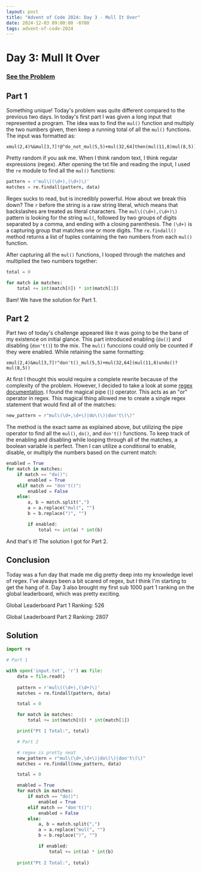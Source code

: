 ```yaml
---
layout: post
title: "Advent of Code 2024: Day 3 - Mull It Over"
date: 2024-12-03 09:00:00 -0700
tags: advent-of-code-2024
---
```


# Day 3:  Mull It Over

### [See the Problem](https://adventofcode.com/2024/day/3)

## Part 1
Something unique! Today's problem was quite different compared to the previous two days. In today's first part I was given a long input that represented a program. The idea was to find the `mul()` function and multiply the two numbers given, then keep a running total of all the `mul()` functions. The input was formatted as:

```
xmul(2,4)%&mul[3,7]!@^do_not_mul(5,5)+mul(32,64]then(mul(11,8)mul(8,5))
```

Pretty random if you ask me. When I think random text, I think regular expressions (regex). After opening the txt file and reading the input, I used the `re` module to find all the `mul()` functions:

```python
pattern = r'mul\((\d+),(\d+)\)'
matches = re.findall(pattern, data)
```

Regex sucks to read, but is incredibly powerful. How about we break this down? The `r` before the string is a raw string literal, which means that backslashes are treated as literal characters. The `mul\((\d+),(\d+)\)` pattern is looking for the string `mul(`, followed by two groups of digits separated by a comma, and ending with a closing parenthesis. The `(\d+)` is a capturing group that matches one or more digits. The `re.findall()` method returns a list of tuples containing the two numbers from each `mul()` function.

After capturing all the `mul()` functions, I looped through the matches and multiplied the two numbers together:

```python
total = 0

for match in matches:
    total += int(match[0]) * int(match[1])
```

Bam! We have the solution for Part 1.


## Part 2
Part two of today's challenge appeared like it was going to be the bane of my existence on initial glance. This part introduced enabling (`do()`) and disabling (`don't()`) to the mix. The `mul()` funccions could only be counted if they were enabled. While retaining the same formatting:

```
xmul(2,4)&mul[3,7]!^don't()_mul(5,5)+mul(32,64](mul(11,8)undo()?mul(8,5))
```

At first I thought this would require a complete rewrite because of the complexity of the problem. However, I decided to take a look at some [regex documentation](https://www.regular-expressions.info/quickstart.html). I found the magical pipe (`|`) operator. This acts as an "or" operator in regex. This magical thing allowed me to create a single regex statement that would find all of the matches:

```python
new_pattern = r"mul\(\d+,\d+\)|do\(\)|don't\(\)"
```

The method is the exact same as explained above, but utilizing the pipe operator to find all the `mul()`, `do()`, and `don't()` functions. To keep track of the enabling and disabling while looping through all of the matches, a boolean variable is perfect. Then I can utilize a conditional to enable, disable, or multiply the numbers based on the current match:

```python
enabled = True
for match in matches:
    if match == "do()":
        enabled = True
    elif match == "don't()":
        enabled = False
    else:
        a, b = match.split(",")
        a = a.replace("mul(", "")
        b = b.replace(")", "")

        if enabled:
            total += int(a) * int(b)
```

And that's it! The solution I got for Part 2.


## Conclusion
Today was a fun day that made me dig pretty deep into my knowledge level of regex. I've always been a bit scared of regex, but I think I'm starting to get the hang of it. Day 3 also brought my first sub 1000 part 1 ranking on the global leaderboard, which was pretty exciting.

Global Leaderboard Part 1 Ranking: 526

Global Leaderboard Part 2 Ranking: 2807

## Solution

```python
import re

# Part 1

with open('input.txt', 'r') as file:
    data = file.read()
    
    pattern = r'mul\((\d+),(\d+)\)'
    matches = re.findall(pattern, data)

    total = 0

    for match in matches:
        total += int(match[0]) * int(match[1])

    print("Pt 1 Total:", total)

    # Part 2

    # regex is pretty neat
    new_pattern = r"mul\(\d+,\d+\)|do\(\)|don't\(\)"
    matches = re.findall(new_pattern, data)

    total = 0

    enabled = True
    for match in matches:
        if match == "do()":
            enabled = True
        elif match == "don't()":
            enabled = False
        else:
            a, b = match.split(",")
            a = a.replace("mul(", "")
            b = b.replace(")", "")

            if enabled:
                total += int(a) * int(b)
    
    print("Pt 2 Total:", total)
```